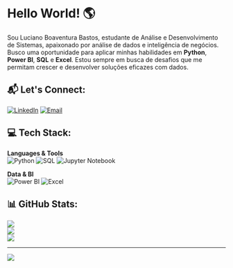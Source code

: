 # Hello World! 🌎
Sou Luciano Boaventura Bastos, estudante de Análise e Desenvolvimento de Sistemas, apaixonado por análise de dados e inteligência de negócios. Busco uma oportunidade para aplicar minhas habilidades em **Python**, **Power BI**, **SQL** e **Excel**. Estou sempre em busca de desafios que me permitam crescer e desenvolver soluções eficazes com dados.


## 📬 Let's Connect:
[![LinkedIn](https://img.shields.io/badge/LinkedIn-%230077B5.svg?style=for-the-badge&logo=linkedin&logoColor=white)](https://www.linkedin.com/in/luciano-boaventura-bastos-56237b24b) 
[![Email](https://img.shields.io/badge/Email-%23D14836.svg?style=for-the-badge&logo=gmail&logoColor=white)](mailto:lbbastos11@gmail.com)

## 💻 Tech Stack:
**Languages & Tools**  
![Python](https://img.shields.io/badge/Python-%233776AB.svg?style=for-the-badge&logo=python&logoColor=white) ![SQL](https://img.shields.io/badge/SQL-%2300f.svg?style=for-the-badge&logo=sqlite&logoColor=white) ![Jupyter Notebook](https://img.shields.io/badge/Jupyter-%23F37626.svg?style=for-the-badge&logo=Jupyter&logoColor=white)

**Data & BI**  
![Power BI](https://img.shields.io/badge/Power%20BI-F2C811?style=for-the-badge&logo=powerbi&logoColor=black) ![Excel](https://img.shields.io/badge/Microsoft_Excel-217346?style=for-the-badge&logo=microsoft-excel&logoColor=white)

## 📊 GitHub Stats:
![](https://github-readme-stats.vercel.app/api?username=LucianoBast7&theme=vue-dark&hide_border=false&include_all_commits=true&count_private=true)<br/>
![](https://github-readme-streak-stats.herokuapp.com/?user=LucianoBast7&theme=vue-dark&hide_border=false)<br/>
![](https://github-readme-stats.vercel.app/api/top-langs/?username=LucianoBast7&theme=vue-dark&hide_border=false&include_all_commits=true&count_private=true&layout=compact)

---
[![](https://visitcount.itsvg.in/api?id=LucianoBast7&icon=0&color=0)](https://visitcount.itsvg.in)

<!-- Proudly created with GPRM ( https://gprm.itsvg.in ) -->
